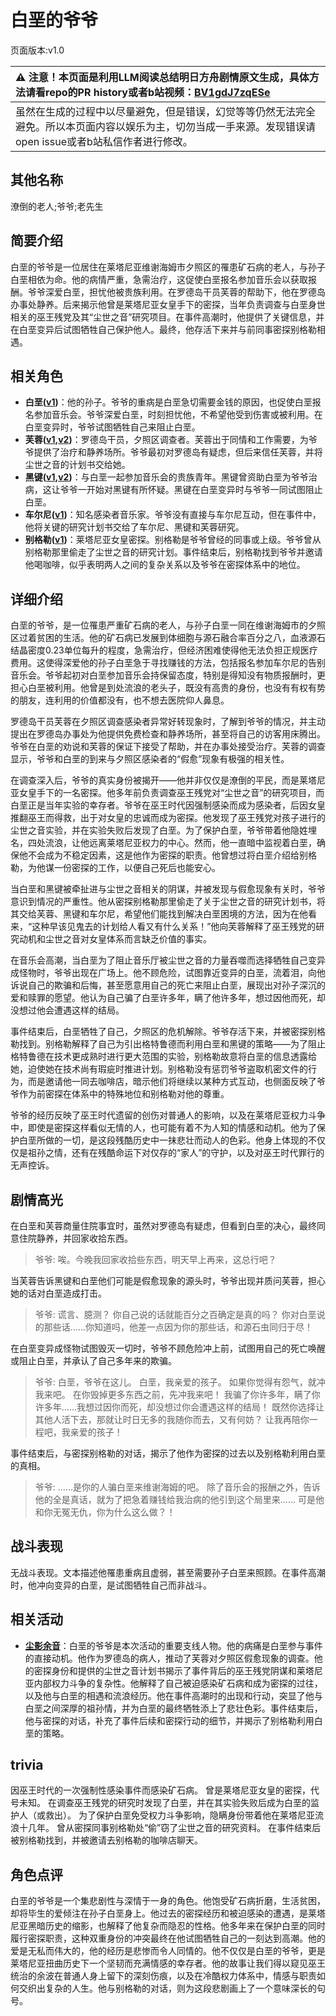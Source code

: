 # 白垩的爷爷
页面版本:v1.0
 

| :warning: 注意！本页面是利用LLM阅读总结明日方舟剧情原文生成，具体方法请看repo的PR history或者b站视频：[BV1gdJ7zqESe](https://www.bilibili.com/video/BV1gdJ7zqESe/)         |
|:----------------------------|
| 虽然在生成的过程中以尽量避免，但是错误，幻觉等等仍然无法完全避免。所以本页面内容以娱乐为主，切勿当成一手来源。发现错误请open issue或者b站私信作者进行修改。|



## 其他名称
潦倒的老人;爷爷;老先生
## 简要介绍
白垩的爷爷是一位居住在莱塔尼亚维谢海姆市夕照区的罹患矿石病的老人，与孙子白垩相依为命。他的病情严重，急需治疗，这促使白垩报名参加音乐会以获取报酬。爷爷深爱白垩，担忧他被贵族利用。在罗德岛干员芙蓉的帮助下，他在罗德岛办事处静养。后来揭示他曾是莱塔尼亚女皇手下的密探，当年负责调查与白垩身世相关的巫王残党及其“尘世之音”研究项目。在事件高潮时，他提供了关键信息，并在白垩变异后试图牺牲自己保护他人。最终，他存活下来并与前同事密探别格勒相遇。
## 相关角色
-   **白垩([v1](extended_char_bai_e.md))**：他的孙子。爷爷的重病是白垩急切需要金钱的原因，也促使白垩报名参加音乐会。爷爷深爱白垩，时刻担忧他，不希望他受到伤害或被利用。在白垩变异时，爷爷试图牺牲自己来阻止白垩。
-   **芙蓉([v1](char_120_hibisc.md),[v2](../char_v3/char_120_hibisc.md))**：罗德岛干员，夕照区调查者。芙蓉出于同情和工作需要，为爷爷提供了治疗和静养场所。爷爷最初对罗德岛有疑虑，但后来信任芙蓉，并将尘世之音的计划书交给她。
-   **黑键([v1](char_4046_ebnhlz.md),[v2](../char_v3/char_4046_ebnhlz.md))**：与白垩一起参加音乐会的贵族青年。黑键曾资助白垩为爷爷治病，这让爷爷一开始对黑键有所怀疑。黑键在白垩变异时与爷爷一同试图阻止白垩。
-   **车尔尼([v1](char_4047_pianst.md))**：知名感染者音乐家。爷爷没有直接与车尔尼互动，但在事件中，他将关键的研究计划书交给了车尔尼、黑键和芙蓉研究。
-   **别格勒([v1](extended_char_bie_ge_lei.md))**：莱塔尼亚女皇密探。别格勒是爷爷曾经的同事或上级。爷爷曾从别格勒那里偷走了尘世之音的研究计划。事件结束后，别格勒找到爷爷并邀请他喝咖啡，似乎表明两人之间的复杂关系以及爷爷在密探体系中的地位。
## 详细介绍
白垩的爷爷，是一位罹患严重矿石病的老人，与孙子白垩一同在维谢海姆市的夕照区过着贫困的生活。他的矿石病已发展到体细胞与源石融合率百分之八，血液源石结晶密度0.23单位每升的程度，急需治疗，但经济困难使得他无法负担正规医疗费用。这使得深爱他的孙子白垩急于寻找赚钱的方法，包括报名参加车尔尼的告别音乐会。爷爷起初对白垩参加音乐会持保留态度，特别是得知没有物质报酬时，更担心白垩被利用。他曾是到处流浪的老头子，既没有高贵的身份，也没有有权有势的朋友，连利用的价值都没有，也不想去医院仰人鼻息。

罗德岛干员芙蓉在夕照区调查感染者异常好转现象时，了解到爷爷的情况，并主动提出在罗德岛办事处为他提供免费检查和静养场所，甚至将自己的访客用床腾出。爷爷在白垩的劝说和芙蓉的保证下接受了帮助，并在办事处接受治疗。芙蓉的调查显示，爷爷和白垩的到来与夕照区感染者的“假愈”现象有极强的相关性。

在调查深入后，爷爷的真实身份被揭开——他并非仅仅是潦倒的平民，而是莱塔尼亚女皇手下的一名密探。他多年前负责调查巫王残党对“尘世之音”的研究项目，而白垩正是当年实验的幸存者。爷爷在巫王时代因强制感染而成为感染者，后因女皇推翻巫王而得救，出于对女皇的忠诚而成为密探。他发现了巫王残党对孩子进行的尘世之音实验，并在实验失败后发现了白垩。为了保护白垩，爷爷带着他隐姓埋名，四处流浪，让他远离莱塔尼亚权力的中心。然而，他一直暗中监视着白垩，确保他不会成为不稳定因素，这是他作为密探的职责。他曾想过将白垩介绍给别格勒，为他谋一份密探的工作，以便自己死后也能安心。

当白垩和黑键被牵扯进与尘世之音相关的阴谋，并被发现与假愈现象有关时，爷爷意识到情况的严重性。他从密探别格勒那里偷走了关于尘世之音的研究计划书，将其交给芙蓉、黑键和车尔尼，希望他们能找到解决白垩困境的方法，因为在他看来，“这种早该见鬼去的计划给人看又有什么关系！”他向芙蓉解释了巫王残党的研究动机和尘世之音对女皇体系而言缺乏价值的事实。

在音乐会高潮，当白垩为了阻止音乐厅被尘世之音的力量吞噬而选择牺牲自己变异成怪物时，爷爷出现在广场上。他不顾危险，试图靠近变异的白垩，流着泪，向他诉说自己的欺骗和后悔，甚至愿意用自己的死亡来阻止白垩，展现出对孙子深沉的爱和赎罪的愿望。他认为自己骗了白垩许多年，瞒了他许多年，想过因他而死，却没想过他会遭遇这样的结局。

事件结束后，白垩牺牲了自己，夕照区的危机解除。爷爷存活下来，并被密探别格勒找到。别格勒解释了自己为引出格特鲁德而利用白垩和黑键的策略——为了阻止格特鲁德在技术更成熟时进行更大范围的实验，别格勒故意将白垩的信息透露给她，迫使她在技术尚有瑕疵时推进计划。别格勒没有惩罚爷爷盗取机密文件的行为，而是邀请他一同去咖啡店，暗示他们将继续以某种方式互动，也侧面反映了爷爷作为前密探在体系中的特殊地位和别格勒对他的尊重。

爷爷的经历反映了巫王时代遗留的创伤对普通人的影响，以及在莱塔尼亚权力斗争中，即使是密探这样看似无情的人，也可能有着不为人知的情感和动机。他为了保护白垩所做的一切，是这段残酷历史中一抹悲壮而动人的色彩。他身上体现的不仅仅是祖孙之情，还有在残酷命运下对仅存的“家人”的守护，以及对巫王时代罪行的无声控诉。
## 剧情高光
在白垩和芙蓉商量住院事宜时，虽然对罗德岛有疑虑，但看到白垩的决心，最终同意住院静养，并回家收拾东西。
> 爷爷: 唉。今晚我回家收拾些东西，明天早上再来，这总行吧？

当芙蓉告诉黑键和白垩他们可能是假愈现象的源头时，爷爷出现并质问芙蓉，担心她的话对白垩造成打击。
> 爷爷: 谎言、臆测？ 你自己说的话就能百分之百确定是真的吗？ 你对白垩说的那些话......你知道吗，他差一点因为你的那些话，和源石虫同归于尽！

在白垩变异成怪物试图毁灭一切时，爷爷不顾危险冲上前，试图用自己的死亡唤醒或阻止白垩，并承认了自己多年来的欺骗。
> 爷爷: 白垩，爷爷在这儿。 白垩，我亲爱的孩子。 如果你觉得有怨气，就冲我来吧。 在你毁掉更多东西之前，先冲我来吧！ 我骗了你许多年，瞒了你许多年......我想过因你而死，却没想过你会遭遇这样的结局！ 既然你选择让其他人活下去，那就让时日无多的我随你而去，又有何妨？ 让我再陪你一程吧，我亲爱的孩子！

事件结束后，与密探别格勒的对话，揭示了他作为密探的过去以及别格勒利用白垩的真相。
> 爷爷: ......是你的人骗白垩来维谢海姆的吧。 除了音乐会的报酬之外，告诉他的全是真话，就为了把急着赚钱给我治病的他引到这个局里来...... 可是他和你无冤无仇，你为什么这么做？！
## 战斗表现
无战斗表现。文本描述他罹患重病且虚弱，甚至需要孙子白垩来照顾。在事件高潮时，他冲向变异的白垩，是试图牺牲自己而非战斗。
## 相关活动
-   **[尘影余音](../stories/act18side.md)**：白垩的爷爷是本次活动的重要支线人物。他的病痛是白垩参与事件的直接动机。他作为罗德岛的病人，推动了芙蓉对夕照区假愈现象的调查。他的密探身份和提供的尘世之音计划书揭示了事件背后的巫王残党阴谋和莱塔尼亚内部权力斗争的复杂性。他解释了自己被迫感染矿石病和成为密探的过往，以及他与白垩的相遇和流浪经历。他在事件高潮时的出现和行动，突显了他与白垩之间深厚的祖孙情，并为白垩的最终牺牲添上了悲壮色彩。事件结束后，他与密探的对话，补充了事件后续和密探行动的细节，并揭示了别格勒利用白垩的策略。
## trivia
因巫王时代的一次强制性感染事件而感染矿石病。
曾是莱塔尼亚女皇的密探，代号未知。
在调查巫王残党的研究时发现了白垩，并在其实验失败后成为白垩的监护人（或救出）。
为了保护白垩免受权力斗争影响，隐瞒身份带着他在莱塔尼亚流浪十几年。
曾从密探同事别格勒处“偷”窃了尘世之音的研究资料。
在事件结束后被别格勒找到，并被邀请去别格勒的咖啡店聊天。
## 角色点评
白垩的爷爷是一个集悲剧性与深情于一身的角色。他饱受矿石病折磨，生活贫困，却将毕生的爱倾注在孙子白垩身上。他过去的密探经历和被迫感染的遭遇，是莱塔尼亚黑暗历史的缩影，也解释了他复杂而隐忍的性格。他多年来在保护白垩的同时履行密探职责，这种双重身份的冲突最终在他试图牺牲自己的一刻达到高潮。他的爱是无私而伟大的，他的经历是悲惨而令人同情的。他不仅仅是白垩的爷爷，更是莱塔尼亚扭曲历史下一个坚韧而充满情感的幸存者。他的故事让我们得以窥见巫王统治的余波在普通人身上留下的深刻伤痕，以及在冷酷权力体系中，情感与职责如何交织出复杂的人生。他与别格勒的对话，则为这段悲剧画上了一个意味深长的句号。
